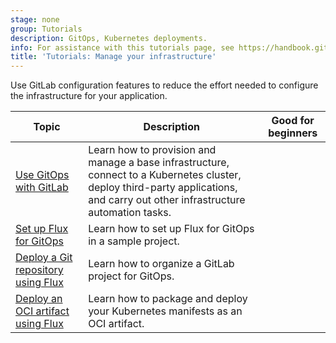 ```yaml
---
stage: none
group: Tutorials
description: GitOps, Kubernetes deployments.
info: For assistance with this tutorials page, see https://handbook.gitlab.com/handbook/product/ux/technical-writing/#assignments-to-other-projects-and-subjects.
title: 'Tutorials: Manage your infrastructure'
---
```


Use GitLab configuration features to reduce the effort needed to
configure the infrastructure for your application.

| Topic | Description | Good for beginners |
|-------|-------------|--------------------|
| [Use GitOps with GitLab](https://about.gitlab.com/blog/2022/04/07/the-ultimate-guide-to-gitops-with-gitlab/)  |  Learn how to provision and manage a base infrastructure, connect to a Kubernetes cluster, deploy third-party applications, and carry out other infrastructure automation tasks. | |
| [Set up Flux for GitOps](../user/clusters/agent/gitops/flux_tutorial.md) | Learn how to set up Flux for GitOps in a sample project. | |
| [Deploy a Git repository using Flux](../user/clusters/agent/gitops/example_repository_structure.md) | Learn how to organize a GitLab project for GitOps. | |
| [Deploy an OCI artifact using Flux](../user/clusters/agent/gitops/flux_oci_tutorial.md) | Learn how to package and deploy your Kubernetes manifests as an OCI artifact. | |
